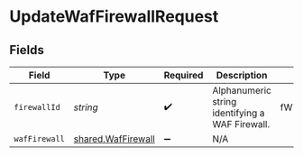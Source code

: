 # UpdateWafFirewallRequest


## Fields

| Field                                                    | Type                                                     | Required                                                 | Description                                              | Example                                                  |
| -------------------------------------------------------- | -------------------------------------------------------- | -------------------------------------------------------- | -------------------------------------------------------- | -------------------------------------------------------- |
| `firewallId`                                             | *string*                                                 | :heavy_check_mark:                                       | Alphanumeric string identifying a WAF Firewall.          | fW7g2uUGZzb2W9Euo4Mo0r                                   |
| `wafFirewall`                                            | [shared.WafFirewall](../../models/shared/waffirewall.md) | :heavy_minus_sign:                                       | N/A                                                      |                                                          |